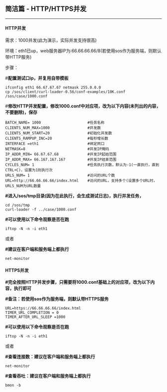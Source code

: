## 简洁篇 - HTTP/HTTPS并发

---

#### HTTP并发

需求：1000并发\(此为演示，实际并发支持很高\)

环境：eth1已up，web服务器IP为:66.66.66.66/8\(若使用sos作为服务端，则默认带HTTP服务\)

步骤：

\#**配置测试口ip，并复用自带模板**

```
ifconfig eth1 66.67.67.67 netmask 255.0.0.0
cp /sos/client/curl-loader-0.56/conf-examples/10K.conf /sos/case/1000.conf
```

\#**修改HTTP并发配置，修改1000.conf中对应项，改为以下内容\(未列出的内容，不要删除\)，保存**

```
BATCH_NAME= 1000                     #任务名称
CLIENTS_NUM_MAX=1000                 #并发数
CLIENTS_NUM_START=20                 #初始化并发数
CLIENTS_RAMPUP_INC=20                #每秒增长数
INTERFACE =eth1                      #绑定网口
NETMASK=8                            #并发IP掩码
IP_ADDR_MIN= 66.67.67.68             #并发IP起始范围
IP_ADDR_MAX= 66.167.167.167          #并发IP结束范围
CYCLES_NUM= 1                        #任务执行次数，默认为-1(一直执行，直到CTRL+C)，设置为1则执行次
URLS_NUM= 1                          #访问的URL个数
URL=http://66.66.66.66/index.html    #访问的URL，支持多个(设置多个URL时，URLS_NUM为URL数量
```

**\#进入/sos/tmp目录\(因为在此执行，会生成测试日志\)，执行并发任务，**

```
cd /sos/tmp
curl-loader -f ../case/1000.conf
```

**\#可以使用以下命令观察是否在跑**

`iftop -N -n -i eth1`

或者

**\#建议在客户端和服务端上都执行**

```
net-monitor
```

#### HTTPS并发

**\#完全按照HTTP并发步骤，只需要将1000.conf基础上的对应项，改为以下内容，执行即可**

**\#备注：若使用sos作为服务端，则默认带HTTPS服务**

```
URL=https://66.66.66.66/index.html
TIMER_URL_COMPLETION = 0
TIMER_AFTER_URL_SLEEP =1000
```

**\#可以使用以下命令观察是否在跑**

`iftop -N -n -i eth1`

或者

**\#查看连接数：建议在客户端和服务端上都执行**

```
net-monitor
```

**\#查看吞吐：建议在客户端和服务端上都执行**

```
bmon -b
```



